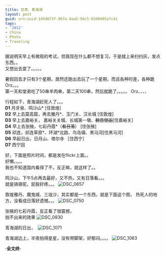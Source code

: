 ```yaml
---
title: 甘肃、青海湖
layout: post
guid: urn:uuid:145d873f-967a-4aa5-9dc5-6500405a7c41
tags:
- '2012'
- China
- Photo
- Traveling
---
```

据说明天早上有微观的考试，但我现在什么都不想复习，于是就上来扫扫灰，发点东西。。  
又想出去耍了。。。。。

暑假回去才只有3个星期，居然还跑出去玩了一个星期，而且各种时差，各种跪 Orz。。。  
第一天和堂弟吃了50串羊肉串，第二天100串，然后就跪了。。。。。  Orz、、、、

行程如下，青海湖赶死人了。。。  
**D1** 月牙泉、鸣沙山* [住敦煌]  
**D2** 早上去莫高窟，再去雅丹*、玉门关、汉长城 [住敦煌]  
**D3** 早上去嘉峪关， 嘉峪关关城、长城第一墩、<del>魏晋壁画</del>[住嘉峪关]  
**D4** 早上去张掖，七彩丹霞*（<del>看日落</del>） [住张掖]   
**D5** 祁连，祁连草原*、环湖*北路、鸟岛镇、黑马河[住黑马河]  
**D6** 早起日出，日月山、塔尔寺 ［住西宁］  
**D7** 西宁回  

好，下面是照片时间，都是发在flickr上面。。  
好懒。。。。  
我也不知道国内看得了不，反正嘛，就这样了。。

鸣沙山，下午5点再去最好，又不热，又有日落看。。。  
就是骑骆驼，屁股好疼。。。
![DSC_0657](https://farm9.staticflickr.com/8448/7851378284_7d3822ab9d_b.jpg)

敦煌雅丹、魔鬼城、三垅沙，其实都是一个东西，就是下面这个图，
热死人的地方，没看成日落好遗憾。。。
![DSC_0750](https://farm9.staticflickr.com/8430/7872450250_8750d96d42_b.jpg)

张掖的七彩丹霞，反正看了很震撼，  
拍不出来的效果 
![DSC_0930](https://farm9.staticflickr.com/8287/7872448370_6de7a11eb9_b.jpg)

青海湖的日出， 
![DSC_1071](https://farm9.staticflickr.com/8308/7872441906_9df5e38abe_b.jpg)

青海湖边上，半夜拍得星星，没有带脚架，好郁闷。。。。
![DSC_1063](https://farm9.staticflickr.com/8284/7844545372_56f85020cb_b.jpg)


**·全文终·**
